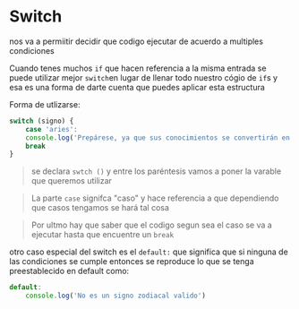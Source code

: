# Switch

nos va a permiitir decidir que codigo ejecutar de acuerdo a multiples condiciones 


Cuando tenes muchos ```if``` que hacen referencia a la misma entrada se puede utilizar mejor ```switch```en lugar de llenar todo nuestro cógio de ```if```s y esa es una forma de darte cuenta que puedes aplicar esta estructura 

Forma de utlizarse:

```js 
switch (signo) {
	case 'aries':
	console.log('Prepárese, ya que sus conocimientos se convertirán en la base para la realización de esos nuevos proyectos. Procure pensar bien antes de realizar algún movimiento.')
	break
}
```
> se declara ```swtch ()``` y entre los paréntesis vamos a poner la varable que queremos utilizar

> La parte ```case``` signifca "caso" y hace referencia a que dependiendo que casos tengamos se hará tal cosa 

>Por ultmo hay que saber que el codigo segun sea el caso se va a ejecutar hasta que encuentre un ```break```

otro caso especial del switch es el ```default:``` que significa que si ninguna de las condiciones se cumple entonces se reproduce lo que se tenga preestablecido en default como:
```js
default:
	console.log('No es un signo zodiacal valido')
```